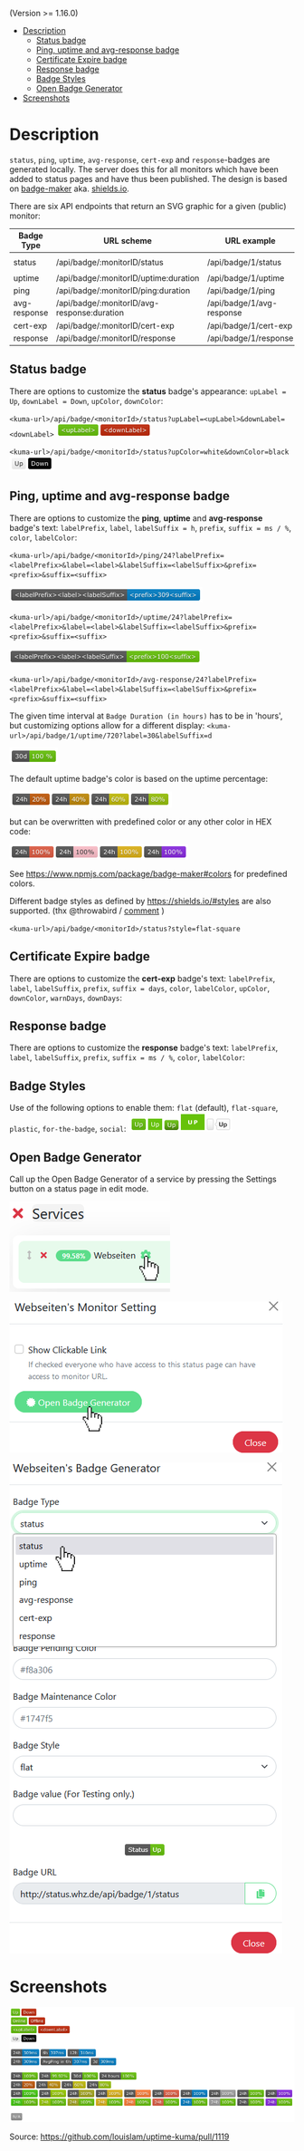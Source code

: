 (Version >= 1.16.0)

- [Description](#description)
  - [Status badge](#status-badge)
  - [Ping, uptime and avg-response badge](#ping-uptime-and-avg-response-badge)
  - [Certificate Expire badge](#certificate-expire-badge)
  - [Response badge](#response-badge)
  - [Badge Styles](#badge-styles)
  - [Open Badge Generator](#open-badge-generator)
- [Screenshots](#screenshots)


# Description

`status`, `ping`, `uptime`, `avg-response`, `cert-exp` and `response`-badges are generated locally.
The server does this for all monitors which have been added to status pages and have thus been published.
The design is based on [badge-maker](https://www.npmjs.com/package/badge-maker) aka. [shields.io](http://shields.io/).

There are six API endpoints that return an SVG graphic for a given (public) monitor:

| Badge Type   | URL scheme                                            | URL example                         | Graphic example                              |
|--------------|-------------------------------------------------------|-------------------------------------|----------------------------------------------|
| status       | <kuma-url>/api/badge/:monitorID/status                | <kuma-url>/api/badge/1/status       | ![image](img/badge/status-example.png)       |
| uptime       | <kuma-url>/api/badge/:monitorID/uptime:duration       | <kuma-url>/api/badge/1/uptime       | ![image](img/badge/uptime-example.png)       |
| ping         | <kuma-url>/api/badge/:monitorID/ping:duration         | <kuma-url>/api/badge/1/ping         | ![image](img/badge/ping-example.png)         |
| avg-response | <kuma-url>/api/badge/:monitorID/avg-response:duration | <kuma-url>/api/badge/1/avg-response | ![image](img/badge/avg-response-example.png) |
| cert-exp     | <kuma-url>/api/badge/:monitorID/cert-exp              | <kuma-url>/api/badge/1/cert-exp     | ![image](img/badge/cert-exp-example.png)     |
| response     | <kuma-url>/api/badge/:monitorID/response              | <kuma-url>/api/badge/1/response     | ![image](img/badge/response-example.png)     |

## Status badge

There are options to customize the **status** badge's appearance: `upLabel = Up`, `downLabel = Down`, `upColor`, `downColor`:

`<kuma-url>/api/badge/<monitorId>/status?upLabel=<upLabel>&downLabel=<downLabel>` ![image](img/badge/status-label.png)

`<kuma-url>/api/badge/<monitorId>/status?upColor=white&downColor=black` ![image](img/badge/status-bw.png)

## Ping, uptime and avg-response badge

There are options to customize the **ping**, **uptime** and **avg-response** badge's text: `labelPrefix`, `label`, `labelSuffix = h`, `prefix`, `suffix = ms / %`, `color`, `labelColor`:

`<kuma-url>/api/badge/<monitorId>/ping/24?labelPrefix=<labelPrefix>&label=<label>&labelSuffix=<labelSuffix>&prefix=<prefix>&suffix=<suffix>`

![image](img/badge/ping-label.png)

`<kuma-url>/api/badge/<monitorId>/uptime/24?labelPrefix=<labelPrefix>&label=<label>&labelSuffix=<labelSuffix>&prefix=<prefix>&suffix=<suffix>`

![image](img/badge/uptime-label.png)

`<kuma-url>/api/badge/<monitorId>/avg-response/24?labelPrefix=<labelPrefix>&label=<label>&labelSuffix=<labelSuffix>&prefix=<prefix>&suffix=<suffix>`

The given time interval at `Badge Duration (in hours)` has to be in 'hours', but customizing options allow for a different display: `<kuma-url>/api/badge/1/uptime/720?label=30&labelSuffix=d`

![image](img/badge/duration.png)

The default uptime badge's color is based on the uptime percentage:

![image](img/badge/uptime-color.png)

but can be overwritten with predefined color or any other color in HEX code:

![image](img/badge/custom-colours.png)

See https://www.npmjs.com/package/badge-maker#colors for predefined colors.

Different badge styles as defined by https://shields.io/#styles are also supported. (thx @throwabird / [comment](https://github.com/louislam/uptime-kuma/pull/1119#issuecomment-1004760533) )

`<kuma-url>/api/badge/<monitorId>/status?style=flat-square`

## Certificate Expire badge

There are options to customize the **cert-exp** badge's text: `labelPrefix`, `label`, `labelSuffix`, `prefix`, `suffix = days`, `color`, `labelColor`, `upColor`, `downColor`, `warnDays`, `downDays`:

## Response badge

There are options to customize the **response** badge's text: `labelPrefix`, `label`, `labelSuffix`, `prefix`, `suffix = ms / %`, `color`, `labelColor`:

## Badge Styles

Use of the following options to enable them: `flat` (default), `flat-square`, `plastic`, `for-the-badge`, `social`: ![image](img/badge/badge-style.png)

## Open Badge Generator

Call up the Open Badge Generator of a service by pressing the Settings button on a status page in edit mode.

![image](img/badge/settings-button.png)

![image](img/badge/settings.png)

![image](img/badge/open-badge-generator.png)

# Screenshots

![image](img/badge/examples.png)

Source: https://github.com/louislam/uptime-kuma/pull/1119